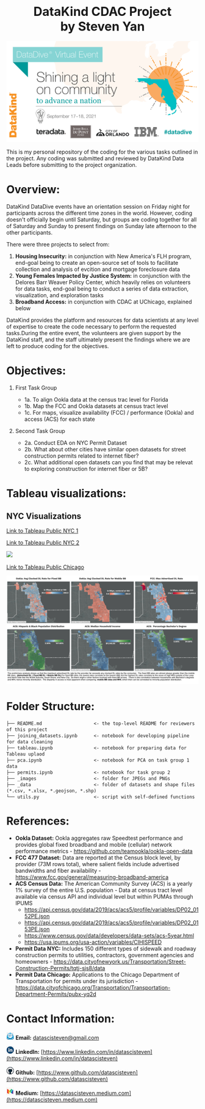 <h1><center><font size="6">DataKind CDAC Project</br>
by Steven Yan</font></center></h1>

<img src="images/DataKind.png">

This is my personal repository of the coding for the various tasks outlined in the project.  Any coding was submitted and reviewed by DataKind Data Leads before submitting to the project organization.

# Overview:

DataKind DataDive events have an orientation session on Friday night for participants across the different time zones in the world.  However, coding doesn't officially begin until Saturday, but groups are coding together for all of Saturday and Sunday to present findings on Sunday late afternoon to the other participants.

There were three projects to select from:

1. **Housing Insecurity:** in conjunction with New America's FLH program, end-goal being to create an open-source set of tools to facilitate collection and analysis of evcition and mortgage foreclosure data
2. **Young Females Impacted by Justice System:** in conjunction with the Delores Barr Weaver Policy Center, which heavily relies on volunteers for data tasks, end-goal being to conduct a series of data extraction, visualization, and exploration tasks
3. **Broadband Access:**  in conjunction with CDAC at UChicago, explained below

DataKind provides the platform and resources for data scientists at any level of expertise to create the code necessary to perform the requested tasks.During the entire event, the volunteers are given support by the DataKind staff, and the staff ultimately present the findings where we are left to produce coding for the objectives.

# Objectives:

1. First Task Group
	- 1a. To align Ookla data at the census trac level for Florida
	- 1b. Map the FCC and Ookla datasets at census tract level
	- 1c. For maps, visualize availability (FCC) / performance (Ookla) and access (ACS) for each state

2. Second Task Group
	- 2a. Conduct EDA on NYC Permit Dataset
	- 2b. What about other cities have similar open datasets for street construction permits related to internet fiber?
	- 2c. What additional open datasets can you find that may be relevat to exploring construction for internet fiber or 5B?

# Tableau visualizations:

## NYC Visualizations

[Link to Tableau Public NYC 1](https://public.tableau.com/views/DataKIndCDACProjectVisualization-NYCMetro2/Dashboard2?:language=en-US&:display_count=n&:origin=viz_share_link)

[Link to Tableau Public NYC 2](https://public.tableau.com/views/DataKIndUCCDACProjectPreliminaryEDA-NYCMetro/NYCMetroArea?:language=en-US&:display_count=n&:origin=viz_share_link)

<img src='images/nyc_tableau.png'>

[Link to Tableau Public Chicago](https://public.tableau.com/views/DataKIndUCCDACProjectPreliminaryEDA-Chicago/Chicagoland?:language=en-US&:display_count=n&:origin=viz_share_link)

<img src='images/tableau_chicago.png'>



# Folder Structure:

	├── README.md                   <- the top-level README for reviewers of this project
	├── joining_datasets.ipynb      <- notebook for developing pipeline for data cleaning
	├── tableau.ipynb               <- notebook for preparing data for Tableau uplaod
	├── pca.ipynb                   <- notebook for PCA on task group 1 data
	├── permits.ipynb               <- notebook for task group 2
	├── _images                     <- folder for JPEGs and PNGs
	├── _data                       <- folder of datasets and shape files (*.csv, *.xlsx, *.geojson, *.shp)
	└── utils.py                    <- script with self-defined functions


# References:

- **Ookla Dataset:**  Ookla aggregates raw Speedtest performance and provides global fixed broadband and mobile (cellular) network performance metrics - https://github.com/teamookla/ookla-open-data
- **FCC 477 Dataset:**  Data are reported at the Census block level, by provider (73M rows total), where salient fields include advertised bandwidths and fiber availability - https://www.fcc.gov/general/measuring-broadband-america
- **ACS Census Data:**  The American Community Survey (ACS)  is a yearly 1% survey of the entire U.S. population - Data at census tract level available via census API and individual level but within PUMAs through IPUMS
  - https://api.census.gov/data/2019/acs/acs5/profile/variables/DP02_0152PE.json
  - https://api.census.gov/data/2019/acs/acs5/profile/variables/DP02_0153PE.json 
  - https://www.census.gov/data/developers/data-sets/acs-5year.html
  - https://usa.ipums.org/usa-action/variables/CIHISPEED
- **Permit Data NYC:**  Includes 150 different types of sidewalk and roadway construction permits to utilities, contractors, government agencies and homeowners - https://data.cityofnewyork.us/Transportation/Street-Construction-Permits/tqtj-sjs8/data
- **Permit Data Chicago:**  Applications to the Chicago Department of Transportation for permits under its jurisdiction - https://data.cityofchicago.org/Transportation/Transportation-Department-Permits/pubx-yq2d



# Contact Information:

<img src="images/mail_icon.png" width="20"> **Email:**  [datascisteven@gmail.com](mailto:datascisteven@gmail.com)

<img src="images/linkedin_icon.png" width="20"> **LinkedIn:**  [https://www.linkedin.com/in/datascisteven](https://www.linkedin.com/in/datascisteven)

<img src="images/github_icon.png" width="20"> **Github:**  [https://www.github.com/datascisteven](https://www.github.com/datascisteven)

<img src="images/Rainbow-Medium.png" width="20"> **Medium:** [https://datascisteven.medium.com](https://datascisteven.medium.com)